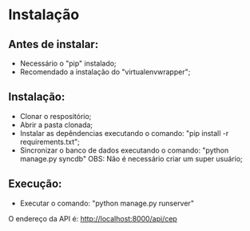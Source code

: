 # Instalação

## Antes de instalar:

  - Necessário o "pip" instalado;
  - Recomendado a instalação do "virtualenvwrapper";

## Instalação:

- Clonar o respositório;
- Abrir a pasta clonada;
- Instalar as depêndencias executando o comando: "pip install -r requirements.txt";
- Sincronizar o banco de dados executando o comando: "python manage.py syncdb" OBS: Não é necessário criar um super usuário;

## Execução:

- Executar o comando: "python manage.py runserver"


O endereço da API é: [http://localhost:8000/api/cep](http://localhost:8000/api/cep/)
